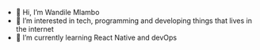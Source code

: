 - 👋 Hi, I’m Wandile Mlambo
- 👀 I’m interested in tech, programming and developing things that lives in the internet
- 🌱 I’m currently learning React Native and devOps

<!---
mlambow/mlambow is a ✨ special ✨ repository because its `README.md` (this file) appears on your GitHub profile.
You can click the Preview link to take a look at your changes.
--->

